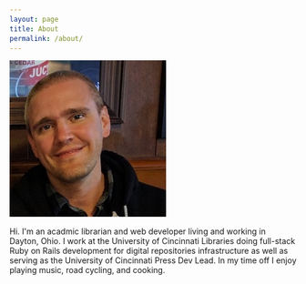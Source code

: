 ```yaml
---
layout: page
title: About
permalink: /about/
---
```

![Portrait image of Sean Crowe](/assets/media/avatar.jpg "Portrait of Sean Crowe")

Hi. I'm an acadmic librarian and web developer living and working in Dayton, Ohio. I work at the University of Cincinnati Libraries doing full-stack Ruby on Rails development for digital repositories infrastructure as well as serving as the University of Cincinnati Press Dev Lead. In my time off I enjoy playing music, road cycling, and cooking.
